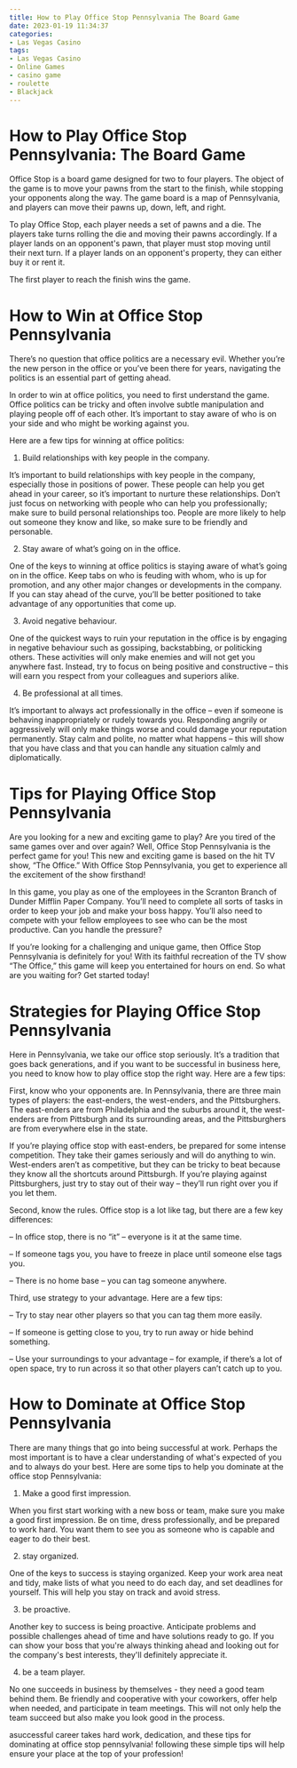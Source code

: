 ```yaml
---
title: How to Play Office Stop Pennsylvania The Board Game
date: 2023-01-19 11:34:37
categories:
- Las Vegas Casino
tags:
- Las Vegas Casino
- Online Games
- casino game
- roulette
- Blackjack
---
```



#  How to Play Office Stop Pennsylvania: The Board Game

Office Stop is a board game designed for two to four players. The object of the game is to move your pawns from the start to the finish, while stopping your opponents along the way. The game board is a map of Pennsylvania, and players can move their pawns up, down, left, and right.

To play Office Stop, each player needs a set of pawns and a die. The players take turns rolling the die and moving their pawns accordingly. If a player lands on an opponent's pawn, that player must stop moving until their next turn. If a player lands on an opponent's property, they can either buy it or rent it.

The first player to reach the finish wins the game.

#  How to Win at Office Stop Pennsylvania

There’s no question that office politics are a necessary evil. Whether you’re the new person in the office or you’ve been there for years, navigating the politics is an essential part of getting ahead.

In order to win at office politics, you need to first understand the game. Office politics can be tricky and often involve subtle manipulation and playing people off of each other. It’s important to stay aware of who is on your side and who might be working against you.

Here are a few tips for winning at office politics:

1) Build relationships with key people in the company.

It’s important to build relationships with key people in the company, especially those in positions of power. These people can help you get ahead in your career, so it’s important to nurture these relationships. Don’t just focus on networking with people who can help you professionally; make sure to build personal relationships too. People are more likely to help out someone they know and like, so make sure to be friendly and personable.

2) Stay aware of what’s going on in the office.

One of the keys to winning at office politics is staying aware of what’s going on in the office. Keep tabs on who is feuding with whom, who is up for promotion, and any other major changes or developments in the company. If you can stay ahead of the curve, you’ll be better positioned to take advantage of any opportunities that come up.

3) Avoid negative behaviour.

One of the quickest ways to ruin your reputation in the office is by engaging in negative behaviour such as gossiping, backstabbing, or politicking others. These activities will only make enemies and will not get you anywhere fast. Instead, try to focus on being positive and constructive – this will earn you respect from your colleagues and superiors alike.

4) Be professional at all times.

It’s important to always act professionally in the office – even if someone is behaving inappropriately or rudely towards you. Responding angrily or aggressively will only make things worse and could damage your reputation permanently. Stay calm and polite, no matter what happens – this will show that you have class and that you can handle any situation calmly and diplomatically.

#  Tips for Playing Office Stop Pennsylvania

Are you looking for a new and exciting game to play? Are you tired of the same games over and over again? Well, Office Stop Pennsylvania is the perfect game for you! This new and exciting game is based on the hit TV show, “The Office.” With Office Stop Pennsylvania, you get to experience all the excitement of the show firsthand!

In this game, you play as one of the employees in the Scranton Branch of Dunder Mifflin Paper Company. You’ll need to complete all sorts of tasks in order to keep your job and make your boss happy. You’ll also need to compete with your fellow employees to see who can be the most productive. Can you handle the pressure?

If you’re looking for a challenging and unique game, then Office Stop Pennsylvania is definitely for you! With its faithful recreation of the TV show “The Office,” this game will keep you entertained for hours on end. So what are you waiting for? Get started today!

#  Strategies for Playing Office Stop Pennsylvania

Here in Pennsylvania, we take our office stop seriously. It’s a tradition that goes back generations, and if you want to be successful in business here, you need to know how to play office stop the right way. Here are a few tips:

First, know who your opponents are. In Pennsylvania, there are three main types of players: the east-enders, the west-enders, and the Pittsburghers. The east-enders are from Philadelphia and the suburbs around it, the west-enders are from Pittsburgh and its surrounding areas, and the Pittsburghers are from everywhere else in the state.

If you’re playing office stop with east-enders, be prepared for some intense competition. They take their games seriously and will do anything to win. West-enders aren’t as competitive, but they can be tricky to beat because they know all the shortcuts around Pittsburgh. If you’re playing against Pittsburghers, just try to stay out of their way – they’ll run right over you if you let them.

Second, know the rules. Office stop is a lot like tag, but there are a few key differences:

– In office stop, there is no “it” – everyone is it at the same time.

– If someone tags you, you have to freeze in place until someone else tags you.

– There is no home base – you can tag someone anywhere.

Third, use strategy to your advantage. Here are a few tips:

– Try to stay near other players so that you can tag them more easily.

– If someone is getting close to you, try to run away or hide behind something.

– Use your surroundings to your advantage – for example, if there’s a lot of open space, try to run across it so that other players can’t catch up to you.

#  How to Dominate at Office Stop Pennsylvania



There are many things that go into being successful at work. Perhaps the most important is to have a clear understanding of what's expected of you and to always do your best. Here are some tips to help you dominate at the office stop Pennsylvania:



1. Make a good first impression.

When you first start working with a new boss or team, make sure you make a good first impression. Be on time, dress professionally, and be prepared to work hard. You want them to see you as someone who is capable and eager to do their best.



2. stay organized.

One of the keys to success is staying organized. Keep your work area neat and tidy, make lists of what you need to do each day, and set deadlines for yourself. This will help you stay on track and avoid stress.



3. be proactive.

Another key to success is being proactive. Anticipate problems and possible challenges ahead of time and have solutions ready to go. If you can show your boss that you're always thinking ahead and looking out for the company's best interests, they'll definitely appreciate it.



4. be a team player.

No one succeeds in business by themselves - they need a good team behind them. Be friendly and cooperative with your coworkers, offer help when needed, and participate in team meetings. This will not only help the team succeed but also make you look good in the process.


 asuccessful career takes hard work, dedication, and these tips for dominating at office stop pennsylvania! following these simple tips will help ensure your place at the top of your profession!